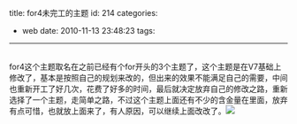 title: for4未完工的主题
id: 214
categories:
  - web
date: 2010-11-13 23:48:23
tags:
---

</br>for4这个主题取名在之前已经有个for开头的3个主题了，这个主题是在V7基础上修改了，基本是按照自己的规划来改的，但出来的效果不能满足自己的需要，中间也重新开工了好几次，花费了好多的时间，最后就决定放弃自己的修改之路，重新选择了一个主题，走简单之路，不过这个主题上面还有不少的含金量在里面，放弃有点可惜，也就放上面来了，有人原因，可以继续上面改改了。![](http://m3.img.libdd.com/farm5/2012/0822/07/F14748C774DA997295A2DF45EA63BBBA0A77918D7D8E_500_293.jpg)</img>
</br>
</br>